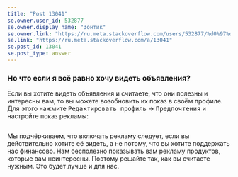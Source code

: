 ```yaml
---
title: "Post 13041"
se.owner.user_id: 532877
se.owner.display_name: "Зонтик"
se.owner.link: "https://ru.meta.stackoverflow.com/users/532877/%d0%97%d0%be%d0%bd%d1%82%d0%b8%d0%ba"
se.link: "https://ru.meta.stackoverflow.com/a/13041"
se.post_id: 13041
se.post_type: answer
---
```

<h3>Но что если я всё равно хочу видеть объявления?</h3>
<p>Если вы хотите видеть объявления и считаете, что они полезны и интересны вам,  то вы можете возобновить их показ в своём профиле. Для этого нажмите <kbd>Редактировать профиль</kbd> -&gt; <kbd>Предпочтения</kbd> и настройте показ рекламы:</p>
<p><img src="https://i.stack.imgur.com/2AaNU.png" alt="" /></p>
<p>Мы подчёркиваем, что включать рекламу следует, если вы действительно хотите её видеть, а не потому, что вы хотите поддержать нас финансово.
Нам бесполезно показывать вам рекламу продуктов, которые вам неинтересны. Поэтому решайте так, как вы считаете нужным. Это будет лучше и для нас.</p>

